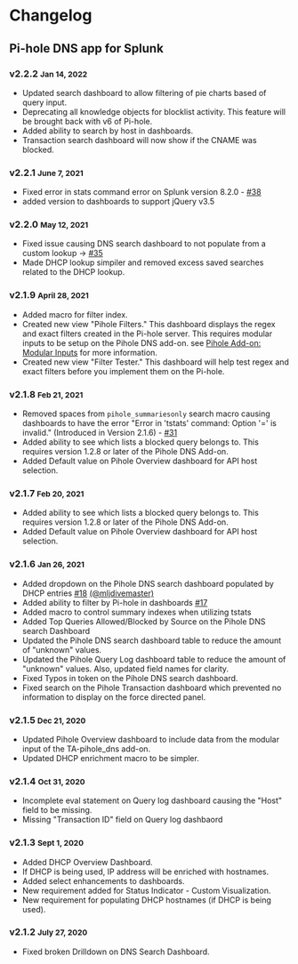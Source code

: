 # Changelog

## Pi-hole DNS app for Splunk

### v2.2.2 <small>Jan 14, 2022</small>

- Updated search dashboard to allow filtering of pie charts based of query input.
- Deprecating all knowledge objects for blocklist activity. This feature will be brought back with v6 of Pi-hole.
- Added ability to search by host in dashboards.
- Transaction search dashboard will now show if the CNAME was blocked.

### v2.2.1 <small>June 7, 2021</small>

* Fixed error in stats command error on Splunk version 8.2.0 - [#38](https://github.com/ZachChristensen28/pihole_dns_app/issues/38)
* added version to dashboards to support jQuery v3.5

### v2.2.0 <small>May 12, 2021</small>

* Fixed issue causing DNS search dashboard to not populate from a custom lookup -> [#35](https://github.com/ZachChristensen28/pihole_dns_app/issues/35)
* Made DHCP lookup simpiler and removed excess saved searches related to the DHCP lookup.

### v2.1.9 <small>April 28, 2021</small>

* Added macro for filter index.
* Created new view "Pihole Filters." This dashboard displays the regex and exact filters created in the Pi-hole server. This requires modular inputs to be setup on the Pihole DNS add-on. see [Pihole Add-on: Modular Inputs](https://splunk-pihole-ta-documentation.rtfd.io/en/latest/getting-started/configure-inputs/configure-modinput/) for more information.
* Created new view "Filter Tester." This dashboard will help test regex and exact filters before you implement them on the Pi-hole.

### v2.1.8 <small>Feb 21, 2021</small>

* Removed spaces from `pihole_summariesonly` search macro causing dashboards to have the error "Error in 'tstats' command: Option '=' is invalid." (Introduced in Version 2.1.6) - [#31](https://github.com/ZachChristensen28/pihole_dns_app/issues/31)
* Added ability to see which lists a blocked query belongs to. This requires version 1.2.8 or later of the Pihole DNS Add-on.
* Added Default value on Pihole Overview dashboard for API host selection.

### v2.1.7 <small>Feb 20, 2021</small>

* Added ability to see which lists a blocked query belongs to. This requires version 1.2.8 or later of the Pihole DNS Add-on.
* Added Default value on Pihole Overview dashboard for API host selection.


### v2.1.6 <small>Jan 26, 2021</small>

* Added dropdown on the Pihole DNS search dashboard populated by DHCP entries [#18](https://github.com/ZachChristensen28/pihole_dns_app/issues/18) [(@mljdivemaster)](https://github.com/mljdivemaster)
* Added ability to filter by Pi-hole in dashboards [#17](https://github.com/ZachChristensen28/pihole_dns_app/issues/17)
* Added macro to control summary indexes when utilizing tstats
* Added Top Queries Allowed/Blocked by Source on the Pihole DNS search Dashboard
* Updated the Pihole DNS search dashboard table to reduce the amount of "unknown" values.
* Updated the Pihole Query Log dashboard table to reduce the amount of "unknown" values. Also, updated field names for clarity.
* Fixed Typos in token on the Pihole DNS search dashboard.
* Fixed search on the Pihole Transaction dashboard which prevented no information to display on the force directed panel.



### v2.1.5 <small>Dec 21, 2020</small>

* Updated Pihole Overview dashboard to include data from the modular input of the TA-pihole_dns add-on.
* Updated DHCP enrichment macro to be simpler.


### v2.1.4 <small>Oct 31, 2020</small>

* Incomplete eval statement on Query log dashboard causing the "Host" field to be missing.
* Missing "Transaction ID" field on Query log dashbaord

### v2.1.3 <small>Sept 1, 2020</small>

* Added DHCP Overview Dashboard.
* If DHCP is being used, IP address will be enriched with hostnames.
* Added select enhancements to dashboards.
* New requirement added for Status Indicator - Custom Visualization.
* New requirement for populating DHCP hostnames (if DHCP is being used).

### v2.1.2 <small>July 27, 2020</small>

* Fixed broken Drilldown on DNS Search Dashboard.
